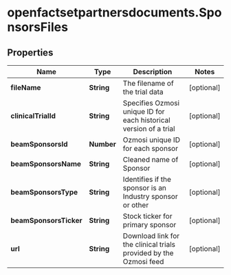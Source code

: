 # openfactsetpartnersdocuments.SponsorsFiles

## Properties

Name | Type | Description | Notes
------------ | ------------- | ------------- | -------------
**fileName** | **String** | The filename of the trial data | [optional] 
**clinicalTrialId** | **String** | Specifies Ozmosi unique ID for each historical version of a trial | [optional] 
**beamSponsorsId** | **Number** | Ozmosi unique ID for each sponsor | [optional] 
**beamSponsorsName** | **String** | Cleaned name of Sponsor | [optional] 
**beamSponsorsType** | **String** | Identifies if the sponsor is an Industry sponsor or other | [optional] 
**beamSponsorsTicker** | **String** | Stock ticker for primary sponsor | [optional] 
**url** | **String** | Download link for the clinical trials provided by the Ozmosi feed | [optional] 


